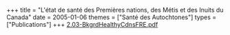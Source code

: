 +++
title = "L'état de santé des Premières nations, des Métis et des Inuits du Canada"
date = 2005-01-06
themes = ["Santé des Autochtones"]
types = ["Publications"]
+++
[2.03-BkgrdHealthyCdnsFRE.pdf](/files/2.03-BkgrdHealthyCdnsFRE.pdf)
